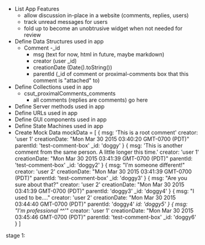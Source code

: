 - List App Features
  - allow discussion in-place in a website (comments, replies, users)
  - track unread messages for users
  - fold up to become an unobtrusive widget when not needed for review
- Define Data Structures used in app
  - Comment
    -_id
    - msg (text for now, html in future, maybe markdown)
    - creator (user _id)
    - creationDate (Date().toString())
    - parentId (_id of comment or proximal-comments box that this comment is "attached" to)
- Define Collections used in app
  - csut_proximalComments_comments
    - all comments (replies are comments) go here
- Define Server methods used in app
- Define URLs used in app
- Define GUI components used in app
- Define State Machines used in app
- Create Mock Data
mockData = [
  {
    msg: 'This is a root comment'
    creator: 'user 1'
    creationDate: "Mon Mar 30 2015 03:40:20 GMT-0700 (PDT)"
    parentId: 'test-comment-box'
    _id: 'doggy'
  }
  {
    msg: 'This is another comment from the same person.  A little longer this time.'
    creator: 'user 1'
    creationDate: "Mon Mar 30 2015 03:41:39 GMT-0700 (PDT)"
    parentId: 'test-comment-box'
    _id: 'doggy2'
  }
  {
    msg: "I'm someone different!"
    creator: 'user 2'
    creationDate: "Mon Mar 30 2015 03:41:39 GMT-0700 (PDT)"
    parentId: 'test-comment-box'
    _id: 'doggy3'
  }
  {
    msg: "Are you sure about that?"
    creator: 'user 2'
    creationDate: "Mon Mar 30 2015 03:41:39 GMT-0700 (PDT)"
    parentId: 'doggy3'
    _id: 'doggy4'
  }
  {
    msg: "I used to be...."
    creator: 'user 2'
    creationDate: "Mon Mar 30 2015 03:44:40 GMT-0700 (PDT)"
    parentId: 'doggy4'
    _id: 'doggy5'
  }
  {
    msg: "I'm professional ^_^'"
    creator: 'user 1'
    creationDate: "Mon Mar 30 2015 03:45:46 GMT-0700 (PDT)"
    parentId: 'test-comment-box'
    _id: 'doggy6'
  }
]

stage 1:
